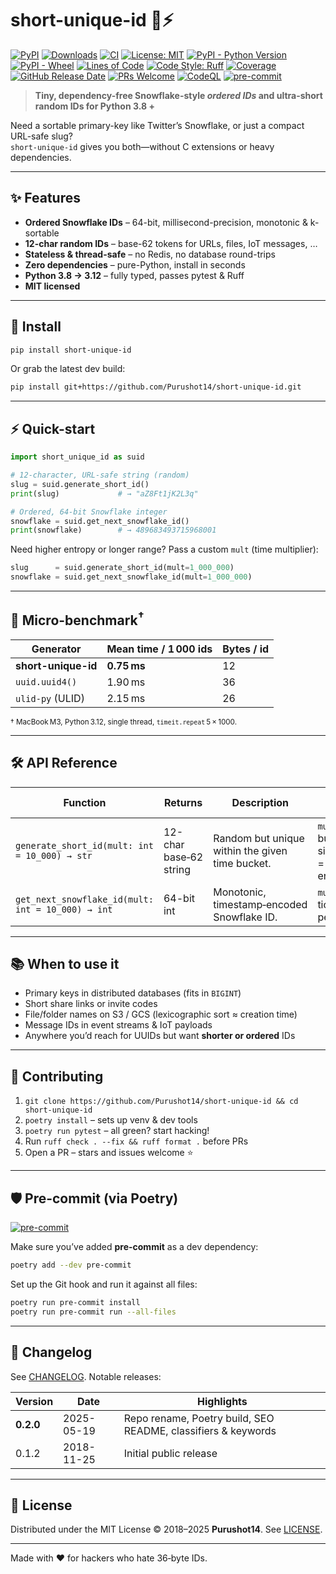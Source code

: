 # short-unique-id&nbsp;🐍⚡️

[![PyPI](https://img.shields.io/pypi/v/short-unique-id.svg)](https://pypi.org/project/short-unique-id/)
[![Downloads](https://img.shields.io/pypi/dm/short-unique-id.svg)](https://pepy.tech/project/short-unique-id)
[![CI](https://github.com/Purushot14/short-unique-id/actions/workflows/ci.yml/badge.svg)](https://github.com/Purushot14/short-unique-id/actions)
[![License: MIT](https://img.shields.io/badge/License-MIT-yellow.svg)](LICENSE)
[![PyPI - Python Version](https://img.shields.io/pypi/pyversions/short-unique-id.svg)](https://pypi.org/project/short-unique-id/)
[![PyPI - Wheel](https://img.shields.io/pypi/wheel/short-unique-id.svg)](https://pypi.org/project/short-unique-id/#files)
[![Lines of Code](https://img.shields.io/tokei/lines/github/Purushot14/short-unique-id)](https://github.com/XAMPPRocky/tokei)
[![Code Style: Ruff](https://img.shields.io/badge/code%20style-ruff-blueviolet)](https://docs.astral.sh/ruff/)
[![Coverage](https://img.shields.io/codecov/c/github/Purushot14/short-unique-id/main.svg?logo=codecov)](https://app.codecov.io/gh/Purushot14/short-unique-id)
[![GitHub Release Date](https://img.shields.io/github/release-date/Purushot14/short-unique-id.svg)](https://github.com/Purushot14/short-unique-id/releases)
[![PRs Welcome](https://img.shields.io/badge/PRs-welcome-brightgreen.svg)](https://github.com/Purushot14/short-unique-id/pulls)
[![CodeQL](https://github.com/Purushot14/short-unique-id/actions/workflows/codeql.yml/badge.svg)](https://github.com/Purushot14/short-unique-id/security/code-scanning)
[![pre-commit](https://img.shields.io/badge/pre--commit-enabled-brightgreen?logo=pre-commit&logoColor=white)](https://pre-commit.com/)

> **Tiny, dependency-free Snowflake-style _ordered IDs_ and ultra-short random IDs for Python 3.8 +**

Need a sortable primary-key like Twitter’s Snowflake, or just a compact URL-safe slug?  
`short-unique-id` gives you both—without C extensions or heavy dependencies.

---

## ✨ Features
- **Ordered Snowflake IDs** – 64-bit, millisecond-precision, monotonic & k-sortable  
- **12-char random IDs** – base-62 tokens for URLs, files, IoT messages, …  
- **Stateless & thread-safe** – no Redis, no database round-trips  
- **Zero dependencies** – pure-Python, install in seconds  
- **Python 3.8 → 3.12** – fully typed, passes pytest & Ruff  
- **MIT licensed**

---

## 🚀 Install

```bash
pip install short-unique-id
```

Or grab the latest dev build:

```bash
pip install git+https://github.com/Purushot14/short-unique-id.git
```

---

## ⚡ Quick-start

```python
import short_unique_id as suid

# 12-character, URL-safe string (random)
slug = suid.generate_short_id()
print(slug)             # → "aZ8Ft1jK2L3q"

# Ordered, 64-bit Snowflake integer
snowflake = suid.get_next_snowflake_id()
print(snowflake)        # → 489683493715968001
```

Need higher entropy or longer range? Pass a custom `mult` (time multiplier):

```python
slug      = suid.generate_short_id(mult=1_000_000)
snowflake = suid.get_next_snowflake_id(mult=1_000_000)
```

---

## 🔬 Micro-benchmark<sup>†</sup>

| Generator             | Mean time / 1 000 ids | Bytes / id |
|-----------------------|-----------------------|-----------|
| **short-unique-id**   | **0.75 ms**           | 12        |
| `uuid.uuid4()`        | 1.90 ms               | 36        |
| `ulid-py` (ULID)      | 2.15 ms               | 26        |

<sup>† MacBook M3, Python 3.12, single thread, `timeit.repeat` 5 × 1000.</sup>

---

## 🛠️ API Reference

| Function | Returns | Description | Key Args |
|----------|---------|-------------|----------|
| `generate_short_id(mult: int = 10_000) → str` | 12-char base‑62 string | Random but unique within the given time bucket. | `mult` – bucket size (↑ = ↑ entropy) |
| `get_next_snowflake_id(mult: int = 10_000) → int` | 64-bit int | Monotonic, timestamp‑encoded Snowflake ID. | `mult` – ticks per ms |

---

## 📚 When to use it

* Primary keys in distributed databases (fits in `BIGINT`)  
* Short share links or invite codes  
* File/folder names on S3 / GCS (lexicographic sort ≈ creation time)  
* Message IDs in event streams & IoT payloads  
* Anywhere you’d reach for UUIDs but want **shorter or ordered** IDs

---

## 🤝 Contributing

1. `git clone https://github.com/Purushot14/short-unique-id && cd short-unique-id`  
2. `poetry install` – sets up venv & dev tools  
3. `poetry run pytest` – all green? start hacking!  
4. Run `ruff check . --fix && ruff format .` before PRs  
5. Open a PR – stars and issues welcome ⭐

---

## 🛡️ Pre-commit (via Poetry)
[![pre-commit](https://img.shields.io/badge/pre--commit-enabled-brightgreen?logo=pre-commit&logoColor=white)](https://pre-commit.com/)

Make sure you’ve added **pre-commit** as a dev dependency:

```bash
poetry add --dev pre-commit
```

Set up the Git hook and run it against all files:

```bash
poetry run pre-commit install
poetry run pre-commit run --all-files
```

---

## 📝 Changelog

See [CHANGELOG](CHANGELOG.md). Notable releases:

| Version   | Date       | Highlights                                                   |
|-----------|------------|--------------------------------------------------------------|
| **0.2.0** | 2025-05-19 | Repo rename, Poetry build, SEO README, classifiers & keywords |
| 0.1.2     | 2018-11-25 | Initial public release                                       |

---

## 🪪 License

Distributed under the MIT License © 2018–2025 **Purushot14**. See [LICENSE](LICENSE).

---

Made with ❤️ for hackers who hate 36‑byte IDs.
